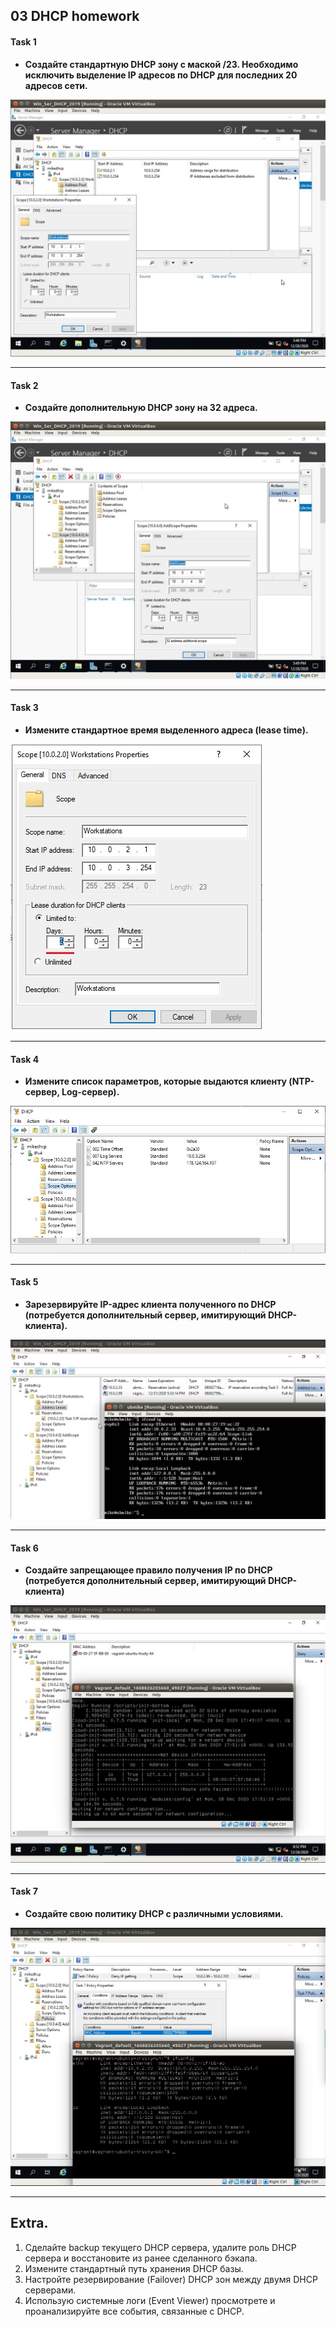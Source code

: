 ## 03 DHCP homework
#### Task 1
* **Создайте стандартную DHCP зону с маской /23. Необходимо исключить выделение IP адресов по DHCP для последних 20 адресов сети.**<br/>

![](https://github.com/MikeBakinovski/DevOps_Fundamentals/blob/main/03%20DHCP/Images/DHCP_1.jpg)

---
#### Task 2
* **Создайте дополнительную DHCP зону на 32 адреса.**<br/>

![](https://github.com/MikeBakinovski/DevOps_Fundamentals/blob/main/03%20DHCP/Images/DHCP_2.jpg)

---
#### Task 3
* **Измените стандартное время выделенного адреса (lease time).**<br/>

![](https://github.com/MikeBakinovski/DevOps_Fundamentals/blob/main/03%20DHCP/Images/DHCP_3.jpg)

---
#### Task 4
* **Измените список параметров, которые выдаются клиенту (NTP-сервер, Log-сервер).**<br/>

![](https://github.com/MikeBakinovski/DevOps_Fundamentals/blob/main/03%20DHCP/Images/DHCP_4.jpg)

---
#### Task 5
* **Зарезервируйте IP-адрес клиента полученного по DHCP (потребуется дополнительный сервер, имитирующий DHCP-клиента).**<br/>

![](https://github.com/MikeBakinovski/DevOps_Fundamentals/blob/main/03%20DHCP/Images/DHCP_5.jpg)

---
#### Task 6
* **Создайте запрещающее правило получения IP по DHCP (потребуется дополнительный сервер, имитирующий DHCP-клиента)**<br/>

![](https://github.com/MikeBakinovski/DevOps_Fundamentals/blob/main/03%20DHCP/Images/DHCP_6.jpg)

---
#### Task 7
* **Создайте свою политику DHCP с различными условиями.**<br/>

![](https://github.com/MikeBakinovski/DevOps_Fundamentals/blob/main/03%20DHCP/Images/DHCP_7.jpg)

---

## Extra. 
1. Сделайте backup текущего DHCP сервера, удалите роль DHCP сервера и восстановите из ранее 
сделанного бэкапа. 
2. Измените стандартный путь хранения DHCP базы. 
3. Настройте резервирование (Failover) DHCP зон между двумя DHCP серверами. 
4. Использую системные логи (Event Viewer) просмотрете и проанализируйте все события, связанные 
с DHCP. 
